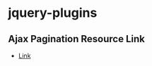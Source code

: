 # jquery-plugins

## Ajax Pagination Resource Link
- [Link](https://www.jqueryscript.net/other/AJAX-enabled-Pagination-Plugin-jQuery.html)
